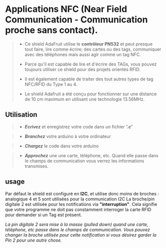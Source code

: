 # Applications NFC (Near Field Communication - Communication proche sans contact).

>    - Ce shield AdaFruit utilise le **contrôleur PN532** et peut presque tout faire, lire comme écrire; des cartes ou des tags, communiquer avec des téléphones mais aussi agir comme un tag NFC.
>
>    - Parce qu'il est capable de lire et d'écrire des TAGs, vous pouvez toujours utiliser ce shield pour des projets orientés RFID.
>
>    - Il est également capable de traiter des tout autres types de tag NFC/RFID du Type 1 au 4.
>
>    - Le shield Adafruit a été conçu pour fonctionner sur une distance de 10 cm maximum en utilisant une technologie 13.56MHz.

## Utilisation

>    - ***Ecrivez*** et enregistrez votre code dans un fichier ***'.c'***

>    - ***Branchez*** votre arduino à votre ordinateur

>    - ***Chargez*** le code dans votre arduino

>    - ***Approchez*** une une carte, téléphone, etc.
>      Quand elle passe dans le champs de communication vous verrez les informations transmises.

## usage

Par défaut le shield est configuré en **I2C**, et utilise donc moins de broches :
analogique 4 et 5 sont utilisées pour la communication I2C
La broche/pin digitale 2 est utilisée pour les notifications via **"interruption"**.
Cela signifie que votre programme ne doit pas constamment interroger
la carte RFID pour demander si un Tag est présent.

*La pin digitale 2 sera mise à la masse (pulled down) quand une carte,
téléphone, etc passe dans le champs de communication.
Vous pouvez changer la broche utilisée pour cette notification
si vous désirez garder la Pin 2 pour une autre chose.*
